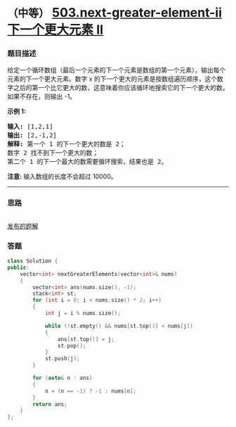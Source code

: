 # `（中等）` [503.next-greater-element-ii 下一个更大元素 II](https://leetcode-cn.com/problems/next-greater-element-ii/)

### 题目描述
<p>给定一个循环数组（最后一个元素的下一个元素是数组的第一个元素），输出每个元素的下一个更大元素。数字 x 的下一个更大的元素是按数组遍历顺序，这个数字之后的第一个比它更大的数，这意味着你应该循环地搜索它的下一个更大的数。如果不存在，则输出 -1。</p>

<p><strong>示例 1:</strong></p>

<pre><strong>输入:</strong> [1,2,1]
<strong>输出:</strong> [2,-1,2]
<strong>解释:</strong> 第一个 1 的下一个更大的数是 2；
数字 2 找不到下一个更大的数； 
第二个 1 的下一个最大的数需要循环搜索，结果也是 2。
</pre>

<p><strong>注意:</strong> 输入数组的长度不会超过 10000。</p>


---
### 思路
```
```

[发布的题解](https://leetcode-cn.com/problems/next-greater-element-ii/solution/503-by-ikaruga/)

### 答题
``` C++
class Solution {
public:
    vector<int> nextGreaterElements(vector<int>& nums)
    {
        vector<int> ans(nums.size(), -1);
        stack<int> st;
        for (int i = 0; i < nums.size() * 2; i++)
        {
            int j = i % nums.size();

            while (!st.empty() && nums[st.top()] < nums[j])
            {
                ans[st.top()] = j;
                st.pop();
            }
            st.push(j);
        }

        for (auto& n : ans)
        {
            n = (n == -1) ? -1 : nums[n];
        }
        return ans;
    }
};
```




